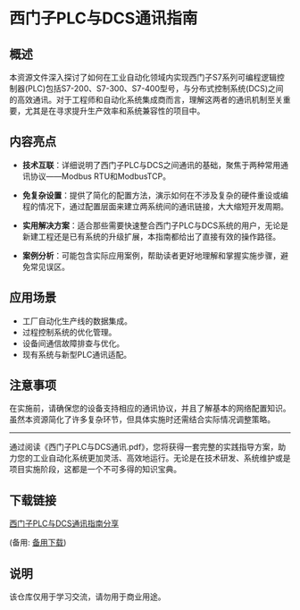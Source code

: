 # 西门子PLC与DCS通讯指南

## 概述

本资源文件深入探讨了如何在工业自动化领域内实现西门子S7系列可编程逻辑控制器(PLC)包括S7-200、S7-300、S7-400型号，与分布式控制系统(DCS)之间的高效通讯。对于工程师和自动化系统集成商而言，理解这两者的通讯机制至关重要，尤其是在寻求提升生产效率和系统兼容性的项目中。

## 内容亮点

- **技术互联**：详细说明了西门子PLC与DCS之间通讯的基础，聚焦于两种常用通讯协议——Modbus RTU和ModbusTCP。
  
- **免复杂设置**：提供了简化的配置方法，演示如何在不涉及复杂的硬件重设或编程的情况下，通过配置层面来建立两系统间的通讯链接，大大缩短开发周期。

- **实用解决方案**：适合那些需要快速整合西门子PLC与DCS系统的用户，无论是新建工程还是已有系统的升级扩展，本指南都给出了直接有效的操作路径。

- **案例分析**：可能包含实际应用案例，帮助读者更好地理解和掌握实施步骤，避免常见误区。

## 应用场景

- 工厂自动化生产线的数据集成。
- 过程控制系统的优化管理。
- 设备间通信故障排查与优化。
- 现有系统与新型PLC通讯适配。

## 注意事项

在实施前，请确保您的设备支持相应的通讯协议，并且了解基本的网络配置知识。虽然本资源简化了许多复杂环节，但具体实施时还需结合实际情况调整策略。

---

通过阅读《西门子PLC与DCS通讯.pdf》，您将获得一套完整的实践指导方案，助力您的工业自动化系统更加灵活、高效地运行。无论是在技术研发、系统维护或是项目实施阶段，这都是一个不可多得的知识宝典。

## 下载链接
[西门子PLC与DCS通讯指南分享]() 

(备用: [备用下载](https://pan.baidu.com/s/1MBPd9Hj6du8FSNR6v23BHg?pwd=1234))

## 说明

该仓库仅用于学习交流，请勿用于商业用途。
